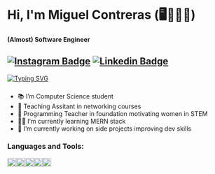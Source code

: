 

<!--
**mygeone/mygeone** is a ✨ _special_ ✨ repository because its `README.md` (this file) appears on your GitHub profile.

Here are some ideas to get you started:

- 🔭 I’m currently working on ...
- 🌱 I’m currently learning ...
- 👯 I’m looking to collaborate on ...
- 🤔 I’m looking for help with ...
- 💬 Ask me about ...
- 📫 How to reach me: ...
- 😄 Pronouns: ...
- ⚡ Fun fact: ...
-->
# Hi, I'm Miguel Contreras (🖥🏉🍺🍕)
#### (Almost) Software Engineer
## [![Instagram Badge](https://img.shields.io/badge/Instagram-E4405F?style=for-the-badge&logo=instagram&logoColor=white)](https://www.instagram.com/miguecontrerasp/) [![Linkedin Badge](https://img.shields.io/badge/LinkedIn-0077B5?style=for-the-badge&logo=linkedin&logoColor=white)](https://www.linkedin.com/in/myge/)
[![Typing SVG](https://readme-typing-svg.herokuapp.com?color=%2336BCF7&center=true&vCenter=true&multiline=true&height=100&lines=A+man+can't+see+a+meme+twice;Because+he+isn't+same+man+;And+isn't+same+meme)](https://git.io/typing-svg)
### 
- 📚 I’m Computer Science student
- 🌱 Teaching Assitant in networking courses
- 👧 Programming Teacher in foundation motivating women in STEM
- 👩‍💻 I’m currently learning MERN stack
- 🔭 I’m currently working on side projects improving dev skills

### Languages and Tools:
<img height="20" src="https://github.com/yurijserrano/Github-Profile-Readme-Logos/blob/master/programming%20languages/c%2B%2B.svg"><img height="20" src="https://github.com/yurijserrano/Github-Profile-Readme-Logos/blob/master/programming%20languages/javascript.svg"><img height="20" src="https://github.com/yurijserrano/Github-Profile-Readme-Logos/blob/master/programming%20languages/python.svg"><img height="20" src="https://github.com/yurijserrano/Github-Profile-Readme-Logos/blob/master/databases/mongodb.svg"><img height="20" src="https://github.com/yurijserrano/Github-Profile-Readme-Logos/blob/master/databases/mysql.svg">
